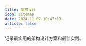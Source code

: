 ```yaml
---
title: 架构设计
icon: sitemap
date: 2024-11-07 10:47:19
article: false
---
```


记录最实用的架构设计方案和最佳实践。

<Catalog />